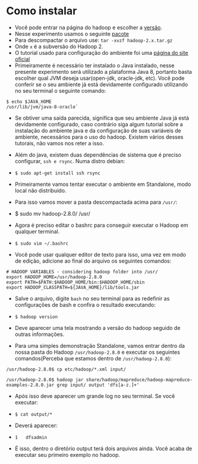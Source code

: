 # Como instalar

- Você pode entrar na página do hadoop e escolher a [versão](http://hadoop.apache.org/releases.html).
- Nesse experimento usamos o seguinte [pacote](http://ftp.unicamp.br/pub/apache/hadoop/common/hadoop-2.8.0/hadoop-2.8.0.tar.gz)
- Para descompactar o arquivo use: `tar -xvzf hadoop-2.x.tar.gz`
- Onde `x` é a subversão do Hadoop 2.
- O tutorial usado para configuração do ambiente foi uma [página do site oficial](https://hadoop.apache.org/docs/stable/hadoop-project-dist/hadoop-common/SingleCluster.html#Purpose)
- Primeiramente é necessário ter instalado o Java instalado, nesse presente experimento será utilizado a plataforma Java 8, portanto basta escolher qual JVM deseja usar(open-jdk, oracle-jdk, etc). Você pode conferir se o seu ambiente já está devidamente configurado utilizando no seu terminal o seguinte comando:

```
$ echo $JAVA_HOME
/usr/lib/jvm/java-8-oracle`
```

- Se obtiver uma saída parecida, significa que seu ambiente Java já está devidamente configurado, caso contrário siga algum tutorial sobre a instalação do ambiente java e da configuração de suas variáveis de ambiente, necessários para o uso do hadoop. Existem vários desses tutorais, não vamos nos reter a isso.

- Além do java, existem duas dependências de sistema que é preciso configurar, `ssh e rsync`. Numa distro debian:

- `$ sudo apt-get install ssh rsync`

- Primeiramente vamos tentar executar o ambiente em Standalone, modo local não distribuído.

- Para isso vamos mover a pasta descompactada acima para `/usr/`:

- $ sudo mv hadoop-2.8.0/ /usr/

- Agora é preciso editar o bashrc para conseguir executar o Hadoop em qualquer terminal.

- `$ sudo vim ~/.bashrc`

- Você pode usar qualquer editor de texto para isso, uma vez em modo de edição, adicione ao final do arquivo os seguintes comandos:

```
# HADOOP VARIABLES - considering hadoop folder into /usr/
export HADOOP_HOME=/usr/hadoop-2.8.0
export PATH=$PATH:$HADOOP_HOME/bin:$HADOOP_HOME/sbin
export HADOOP_CLASSPATH=${JAVA_HOME}/lib/tools.jar
```

- Salve o arquivo, digite `bash` no seu terminal para as redefinir as configurações de bash e confira o resultado executando:

- `$ hadoop version`

- Deve aparecer uma tela mostrando a versão do hadoop seguido de outras informações.

- Para uma simples demonstração Standalone, vamos entrar dentro da nossa pasta do Hadoop `/usr/hadoop-2.8.0` e executar os seguintes comandos(Perceba que estamos dentro de `/usr/hadoop-2.8.0`):

```
/usr/hadoop-2.8.0$ cp etc/hadoop/*.xml input/

/usr/hadoop-2.8.0$ hadoop jar share/hadoop/mapreduce/hadoop-mapreduce-examples-2.8.0.jar grep input/ output 'dfs[a-z.]+'

```

- Após isso deve aparecer um grande log no seu terminal. Se você executar:

- `$ cat output/*`

- Deverá aparecer:

- `1   dfsadmin`

- É isso, dentro o diretório output terá dois arquivos ainda. Você acaba de executar seu primeiro exemplo no hadoop.

